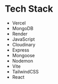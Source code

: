 # Tech Stack
- Vercel
- MongoDB
- Render
- JavaScript
- Cloudinary
- Express
- Mongoose
- Nodemon
- Vite
- TailwindCSS
- React

